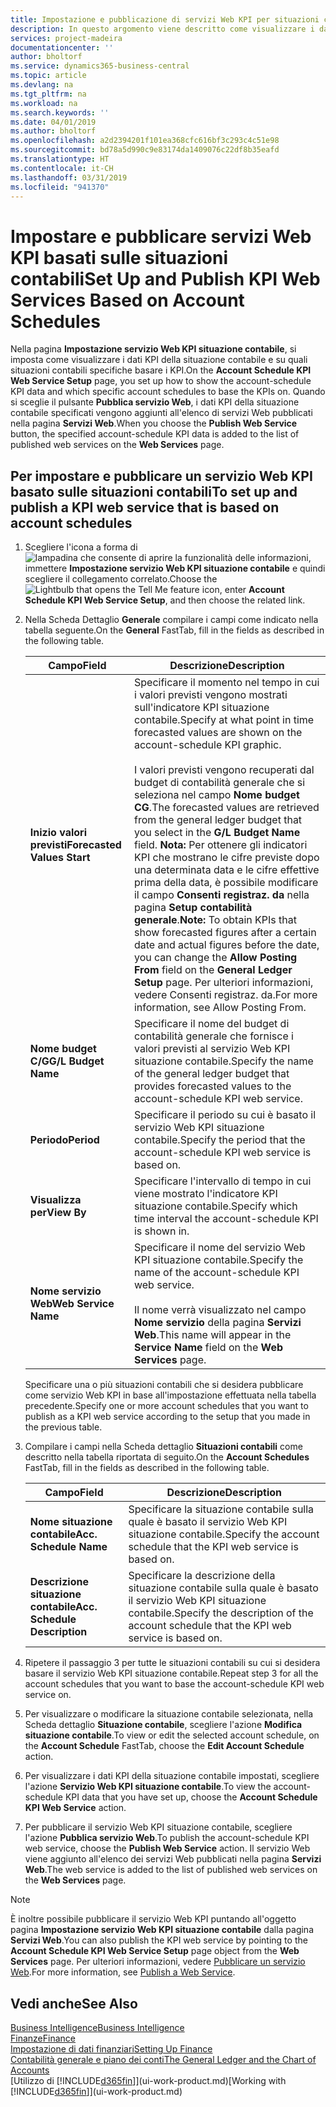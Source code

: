```yaml
---
title: Impostazione e pubblicazione di servizi Web KPI per situazioni contabili | Microsoft Docs
description: In questo argomento viene descritto come visualizzare i dati KPI della situazione contabile in base alle situazioni contabili specifiche.
services: project-madeira
documentationcenter: ''
author: bholtorf
ms.service: dynamics365-business-central
ms.topic: article
ms.devlang: na
ms.tgt_pltfrm: na
ms.workload: na
ms.search.keywords: ''
ms.date: 04/01/2019
ms.author: bholtorf
ms.openlocfilehash: a2d2394201f101ea368cfc616bf3c293c4c51e98
ms.sourcegitcommit: bd78a5d990c9e83174da1409076c22df8b35eafd
ms.translationtype: HT
ms.contentlocale: it-CH
ms.lasthandoff: 03/31/2019
ms.locfileid: "941370"
---
```

# <a name="set-up-and-publish-kpi-web-services-based-on-account-schedules"></a><span data-ttu-id="f4959-103">Impostare e pubblicare servizi Web KPI basati sulle situazioni contabili</span><span class="sxs-lookup"><span data-stu-id="f4959-103">Set Up and Publish KPI Web Services Based on Account Schedules</span></span>
<span data-ttu-id="f4959-104">Nella pagina **Impostazione servizio Web KPI situazione contabile**, si imposta come visualizzare i dati KPI della situazione contabile e su quali situazioni contabili specifiche basare i KPI.</span><span class="sxs-lookup"><span data-stu-id="f4959-104">On the **Account Schedule KPI Web Service Setup** page, you set up how to show the account-schedule KPI data and which specific account schedules to base the KPIs on.</span></span> <span data-ttu-id="f4959-105">Quando si sceglie il pulsante **Pubblica servizio Web**, i dati KPI della situazione contabile specificati vengono aggiunti all'elenco di servizi Web pubblicati nella pagina **Servizi Web**.</span><span class="sxs-lookup"><span data-stu-id="f4959-105">When you choose the **Publish Web Service** button, the specified account-schedule KPI data is added to the list of published web services on the **Web Services** page.</span></span>  

## <a name="to-set-up-and-publish-a-kpi-web-service-that-is-based-on-account-schedules"></a><span data-ttu-id="f4959-106">Per impostare e pubblicare un servizio Web KPI basato sulle situazioni contabili</span><span class="sxs-lookup"><span data-stu-id="f4959-106">To set up and publish a KPI web service that is based on account schedules</span></span>  
1.  <span data-ttu-id="f4959-107">Scegliere l'icona a forma di ![lampadina che consente di aprire la funzionalità delle informazioni](media/ui-search/search_small.png "Informazioni sull'operazione che si desidera eseguire"), immettere **Impostazione servizio Web KPI situazione contabile** e quindi scegliere il collegamento correlato.</span><span class="sxs-lookup"><span data-stu-id="f4959-107">Choose the ![Lightbulb that opens the Tell Me feature](media/ui-search/search_small.png "Tell me what you want to do") icon, enter **Account Schedule KPI Web Service Setup**, and then choose the related link.</span></span>  
2.  <span data-ttu-id="f4959-108">Nella Scheda Dettaglio **Generale** compilare i campi come indicato nella tabella seguente.</span><span class="sxs-lookup"><span data-stu-id="f4959-108">On the **General** FastTab, fill in the fields as described in the following table.</span></span>  

    |<span data-ttu-id="f4959-109">Campo</span><span class="sxs-lookup"><span data-stu-id="f4959-109">Field</span></span>|<span data-ttu-id="f4959-110">Descrizione</span><span class="sxs-lookup"><span data-stu-id="f4959-110">Description</span></span>|  
    |---------------------------------|---------------------------------------|  
    |<span data-ttu-id="f4959-111">**Inizio valori previsti**</span><span class="sxs-lookup"><span data-stu-id="f4959-111">**Forecasted Values Start**</span></span>|<span data-ttu-id="f4959-112">Specificare il momento nel tempo in cui i valori previsti vengono mostrati sull'indicatore KPI situazione contabile.</span><span class="sxs-lookup"><span data-stu-id="f4959-112">Specify at what point in time forecasted values are shown on the account-schedule KPI graphic.</span></span><br /><br /> <span data-ttu-id="f4959-113">I valori previsti vengono recuperati dal budget di contabilità generale che si seleziona nel campo **Nome budget CG**.</span><span class="sxs-lookup"><span data-stu-id="f4959-113">The forecasted values are retrieved from the general ledger budget that you select in the **G/L Budget Name** field.</span></span> <span data-ttu-id="f4959-114">**Nota:**  Per ottenere gli indicatori KPI che mostrano le cifre previste dopo una determinata data e le cifre effettive prima della data, è possibile modificare il campo **Consenti registraz. da** nella pagina **Setup contabilità generale**.</span><span class="sxs-lookup"><span data-stu-id="f4959-114">**Note:**  To obtain KPIs that show forecasted figures after a certain date and actual figures before the date, you can change the **Allow Posting From** field on the **General Ledger Setup** page.</span></span> <span data-ttu-id="f4959-115">Per ulteriori informazioni, vedere Consenti registraz. da.</span><span class="sxs-lookup"><span data-stu-id="f4959-115">For more information, see Allow Posting From.</span></span>|  
    |<span data-ttu-id="f4959-116">**Nome budget C/G**</span><span class="sxs-lookup"><span data-stu-id="f4959-116">**G/L Budget Name**</span></span>|<span data-ttu-id="f4959-117">Specificare il nome del budget di contabilità generale che fornisce i valori previsti al servizio Web KPI situazione contabile.</span><span class="sxs-lookup"><span data-stu-id="f4959-117">Specify the name of the general ledger budget that provides forecasted values to the account-schedule KPI web service.</span></span>|  
    |<span data-ttu-id="f4959-118">**Periodo**</span><span class="sxs-lookup"><span data-stu-id="f4959-118">**Period**</span></span>|<span data-ttu-id="f4959-119">Specificare il periodo su cui è basato il servizio Web KPI situazione contabile.</span><span class="sxs-lookup"><span data-stu-id="f4959-119">Specify the period that the account-schedule KPI web service is based on.</span></span>|  
    |<span data-ttu-id="f4959-120">**Visualizza per**</span><span class="sxs-lookup"><span data-stu-id="f4959-120">**View By**</span></span>|<span data-ttu-id="f4959-121">Specificare l'intervallo di tempo in cui viene mostrato l'indicatore KPI situazione contabile.</span><span class="sxs-lookup"><span data-stu-id="f4959-121">Specify which time interval the account-schedule KPI is shown in.</span></span>|  
    |<span data-ttu-id="f4959-122">**Nome servizio Web**</span><span class="sxs-lookup"><span data-stu-id="f4959-122">**Web Service Name**</span></span>|<span data-ttu-id="f4959-123">Specificare il nome del servizio Web KPI situazione contabile.</span><span class="sxs-lookup"><span data-stu-id="f4959-123">Specify the name of the account-schedule KPI web service.</span></span><br /><br /> <span data-ttu-id="f4959-124">Il nome verrà visualizzato nel campo **Nome servizio** della pagina **Servizi Web**.</span><span class="sxs-lookup"><span data-stu-id="f4959-124">This name will appear in the **Service Name** field on the **Web Services** page.</span></span>|  

    <span data-ttu-id="f4959-125">Specificare una o più situazioni contabili che si desidera pubblicare come servizio Web KPI in base all'impostazione effettuata nella tabella precedente.</span><span class="sxs-lookup"><span data-stu-id="f4959-125">Specify one or more account schedules that you want to publish as a KPI web service according to the setup that you made in the previous table.</span></span>  

3.  <span data-ttu-id="f4959-126">Compilare i campi nella Scheda dettaglio **Situazioni contabili** come descritto nella tabella riportata di seguito.</span><span class="sxs-lookup"><span data-stu-id="f4959-126">On the **Account Schedules** FastTab, fill in the fields as described in the following table.</span></span>  

    |<span data-ttu-id="f4959-127">Campo</span><span class="sxs-lookup"><span data-stu-id="f4959-127">Field</span></span>|<span data-ttu-id="f4959-128">Descrizione</span><span class="sxs-lookup"><span data-stu-id="f4959-128">Description</span></span>|  
    |---------------------------------|---------------------------------------|  
    |<span data-ttu-id="f4959-129">**Nome situazione contabile**</span><span class="sxs-lookup"><span data-stu-id="f4959-129">**Acc. Schedule Name**</span></span>|<span data-ttu-id="f4959-130">Specificare la situazione contabile sulla quale è basato il servizio Web KPI situazione contabile.</span><span class="sxs-lookup"><span data-stu-id="f4959-130">Specify the account schedule that the KPI web service is based on.</span></span>|  
    |<span data-ttu-id="f4959-131">**Descrizione situazione contabile**</span><span class="sxs-lookup"><span data-stu-id="f4959-131">**Acc. Schedule Description**</span></span>|<span data-ttu-id="f4959-132">Specificare la descrizione della situazione contabile sulla quale è basato il servizio Web KPI situazione contabile.</span><span class="sxs-lookup"><span data-stu-id="f4959-132">Specify the description of the account schedule that the KPI web service is based on.</span></span>|  

4.  <span data-ttu-id="f4959-133">Ripetere il passaggio 3 per tutte le situazioni contabili su cui si desidera basare il servizio Web KPI situazione contabile.</span><span class="sxs-lookup"><span data-stu-id="f4959-133">Repeat step 3 for all the account schedules that you want to base the account-schedule KPI web service on.</span></span>  
5.  <span data-ttu-id="f4959-134">Per visualizzare o modificare la situazione contabile selezionata, nella Scheda dettaglio **Situazione contabile**, scegliere l'azione **Modifica situazione contabile**.</span><span class="sxs-lookup"><span data-stu-id="f4959-134">To view or edit the selected account schedule, on the **Account Schedule** FastTab, choose the **Edit Account Schedule** action.</span></span>  
6.  <span data-ttu-id="f4959-135">Per visualizzare i dati KPI della situazione contabile impostati, scegliere l'azione **Servizio Web KPI situazione contabile**.</span><span class="sxs-lookup"><span data-stu-id="f4959-135">To view the account-schedule KPI data that you have set up, choose the **Account Schedule KPI Web Service** action.</span></span>  
7.  <span data-ttu-id="f4959-136">Per pubblicare il servizio Web KPI situazione contabile, scegliere l'azione **Pubblica servizio Web**.</span><span class="sxs-lookup"><span data-stu-id="f4959-136">To publish the account-schedule KPI web service, choose the **Publish Web Service** action.</span></span> <span data-ttu-id="f4959-137">Il servizio Web viene aggiunto all'elenco dei servizi Web pubblicati nella pagina **Servizi Web**.</span><span class="sxs-lookup"><span data-stu-id="f4959-137">The web service is added to the list of published web services on the **Web Services** page.</span></span>  

> [!NOTE]  
>  <span data-ttu-id="f4959-138">È inoltre possibile pubblicare il servizio Web KPI puntando all'oggetto pagina **Impostazione servizio Web KPI situazione contabile** dalla pagina **Servizi Web**.</span><span class="sxs-lookup"><span data-stu-id="f4959-138">You can also publish the KPI web service by pointing to the **Account Schedule KPI Web Service Setup** page object from the **Web Services** page.</span></span> <span data-ttu-id="f4959-139">Per ulteriori informazioni, vedere [Pubblicare un servizio Web](across-how-publish-web-service.md).</span><span class="sxs-lookup"><span data-stu-id="f4959-139">For more information, see [Publish a Web Service](across-how-publish-web-service.md).</span></span>  

## <a name="see-also"></a><span data-ttu-id="f4959-140">Vedi anche</span><span class="sxs-lookup"><span data-stu-id="f4959-140">See Also</span></span>  
[<span data-ttu-id="f4959-141">Business Intelligence</span><span class="sxs-lookup"><span data-stu-id="f4959-141">Business Intelligence</span></span>](bi.md)  
[<span data-ttu-id="f4959-142">Finanze</span><span class="sxs-lookup"><span data-stu-id="f4959-142">Finance</span></span>](finance.md)  
[<span data-ttu-id="f4959-143">Impostazione di dati finanziari</span><span class="sxs-lookup"><span data-stu-id="f4959-143">Setting Up Finance</span></span>](finance-setup-finance.md)  
[<span data-ttu-id="f4959-144">Contabilità generale e piano dei conti</span><span class="sxs-lookup"><span data-stu-id="f4959-144">The General Ledger and the Chart of Accounts</span></span>](finance-general-ledger.md)  
<span data-ttu-id="f4959-145">[Utilizzo di [!INCLUDE[d365fin](includes/d365fin_md.md)]](ui-work-product.md)</span><span class="sxs-lookup"><span data-stu-id="f4959-145">[Working with [!INCLUDE[d365fin](includes/d365fin_md.md)]](ui-work-product.md)</span></span>
